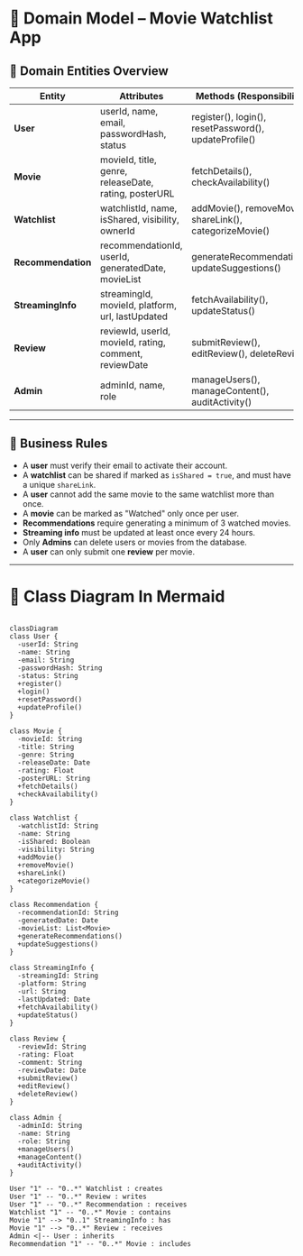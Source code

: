 # 🎯 Domain Model – Movie Watchlist App

## 📘 Domain Entities Overview

| **Entity**         | **Attributes**                                                                 | **Methods (Responsibilities)**                                | **Relationships**                                      |
|--------------------|--------------------------------------------------------------------------------|----------------------------------------------------------------|---------------------------------------------------------|
| **User**           | userId, name, email, passwordHash, status                                      | register(), login(), resetPassword(), updateProfile()          | Creates Watchlists, Marks Movies as Watched            |
| **Movie**          | movieId, title, genre, releaseDate, rating, posterURL                          | fetchDetails(), checkAvailability()                            | Added to Watchlists, Linked to Recommendations         |
| **Watchlist**      | watchlistId, name, isShared, visibility, ownerId                               | addMovie(), removeMovie(), shareLink(), categorizeMovie()      | Belongs to User, Contains Movies                       |
| **Recommendation** | recommendationId, userId, generatedDate, movieList                             | generateRecommendations(), updateSuggestions()                 | Linked to User, Contains Movies                        |
| **StreamingInfo**  | streamingId, movieId, platform, url, lastUpdated                               | fetchAvailability(), updateStatus()                            | One-to-One with Movie                                  |
| **Review**         | reviewId, userId, movieId, rating, comment, reviewDate                         | submitReview(), editReview(), deleteReview()                   | One-to-One with Movie, One-to-Many from User           |
| **Admin**          | adminId, name, role                                                            | manageUsers(), manageContent(), auditActivity()                | Can access Users and Movies                            |

---

## 🧠 Business Rules

- A **user** must verify their email to activate their account.
- A **watchlist** can be shared if marked as `isShared = true`, and must have a unique `shareLink`.
- A **user** cannot add the same movie to the same watchlist more than once.
- A **movie** can be marked as "Watched" only once per user.
- **Recommendations** require generating a minimum of 3 watched movies.
- **Streaming info** must be updated at least once every 24 hours.
- Only **Admins** can delete users or movies from the database.
- A **user** can only submit one **review** per movie.

---

# 🎯 Class Diagram In Mermaid

```mermaid

classDiagram
class User {
  -userId: String
  -name: String
  -email: String
  -passwordHash: String
  -status: String
  +register()
  +login()
  +resetPassword()
  +updateProfile()
}

class Movie {
  -movieId: String
  -title: String
  -genre: String
  -releaseDate: Date
  -rating: Float
  -posterURL: String
  +fetchDetails()
  +checkAvailability()
}

class Watchlist {
  -watchlistId: String
  -name: String
  -isShared: Boolean
  -visibility: String
  +addMovie()
  +removeMovie()
  +shareLink()
  +categorizeMovie()
}

class Recommendation {
  -recommendationId: String
  -generatedDate: Date
  -movieList: List<Movie>
  +generateRecommendations()
  +updateSuggestions()
}

class StreamingInfo {
  -streamingId: String
  -platform: String
  -url: String
  -lastUpdated: Date
  +fetchAvailability()
  +updateStatus()
}

class Review {
  -reviewId: String
  -rating: Float
  -comment: String
  -reviewDate: Date
  +submitReview()
  +editReview()
  +deleteReview()
}

class Admin {
  -adminId: String
  -name: String
  -role: String
  +manageUsers()
  +manageContent()
  +auditActivity()
}

User "1" -- "0..*" Watchlist : creates
User "1" -- "0..*" Review : writes
User "1" -- "0..*" Recommendation : receives
Watchlist "1" -- "0..*" Movie : contains
Movie "1" --> "0..1" StreamingInfo : has
Movie "1" --> "0..*" Review : receives
Admin <|-- User : inherits
Recommendation "1" -- "0..*" Movie : includes

```
